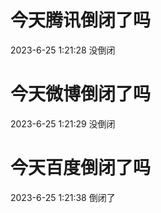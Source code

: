 # 今天腾讯倒闭了吗

2023-6-25 1:21:28 没倒闭

# 今天微博倒闭了吗

2023-6-25 1:21:29 没倒闭

# 今天百度倒闭了吗

2023-6-25 1:21:38 倒闭了

